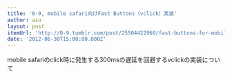 ```yaml
---
title: '0-9, mobile safari向けFast Buttons（vclick）実装'
author: azu
layout: post
itemUrl: 'http://0-9.tumblr.com/post/25504422960/fast-buttons-for-mobile-safari'
date: '2012-06-30T15:00:00.000Z'
---
```

mobile safariのclick時に発生する300msの遅延を回避するvclickの実装について

